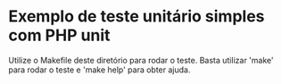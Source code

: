 # Exemplo de teste unitário simples com PHP unit

Utilize o Makefile deste diretório para rodar o teste. Basta utilizar 'make' para rodar o teste
e 'make help' para obter ajuda.
